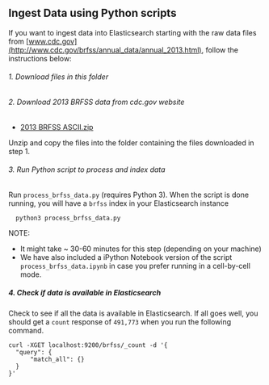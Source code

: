 ## Ingest Data using Python scripts

If you want to ingest data into Elasticsearch starting with the raw data files from [www.cdc.gov](http://www.cdc.gov/brfss/annual_data/annual_2013.html), follow the instructions below:


###### 1. Download files in this folder <br>

###### 2. Download 2013 BRFSS data from cdc.gov website <br>

  - [2013 BRFSS ASCII.zip](http://www.cdc.gov/brfss/annual_data/2013/files/LLCP2013ASC.ZIP)

  Unzip and copy the files into the folder containing the files downloaded in step 1.

###### 3. Run Python script to process and index data<br>
  Run `process_brfss_data.py` (requires Python 3). When the script is done running, you will have a `brfss` index in your Elasticsearch instance
```
  python3 process_brfss_data.py
```
NOTE:
- It might take ~ 30-60 minutes for this step (depending on your machine)
- We have also included a iPython Notebook version of the script `process_brfss_data.ipynb` in case you prefer running in a cell-by-cell mode.

##### 4. Check if data is available in Elasticsearch
Check to see if all the data is available in Elasticsearch. If all goes well, you should get a `count` response of `491,773` when you run the following command.

  ```shell
  curl -XGET localhost:9200/brfss/_count -d '{
  	"query": {
  		"match_all": {}
  	}
  }'
  ```

